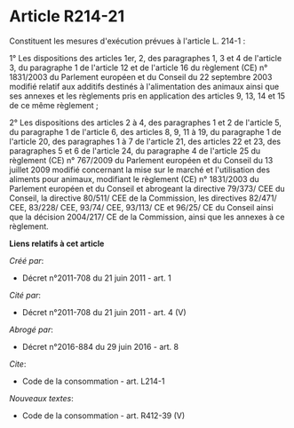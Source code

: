 # Article R214-21

Constituent les mesures d'exécution prévues à l'article L. 214-1 : 

1° Les dispositions des articles 1er, 2, des paragraphes 1, 3 et 4 de l'article 3, du paragraphe 1 de l'article 12 et de
l'article 16 du règlement (CE) n° 1831/2003 du Parlement européen et du Conseil du 22 septembre 2003 modifié relatif aux
additifs destinés à l'alimentation des animaux ainsi que ses annexes et les règlements pris en application des articles 9,
13, 14 et 15 de ce même règlement ; 

2° Les dispositions des articles 2 à 4, des paragraphes 1 et 2 de l'article 5, du paragraphe 1 de l'article 6, des articles
8, 9, 11 à 19, du paragraphe 1 de l'article 20, des paragraphes 1 à 7 de l'article 21, des articles 22 et 23, des paragraphes
5 et 6 de l'article 24, du paragraphe 4 de l'article 25 du règlement (CE) n° 767/2009 du Parlement européen et du Conseil du
13 juillet 2009 modifié concernant la mise sur le marché et l'utilisation des aliments pour animaux, modifiant le règlement
(CE) n° 1831/2003 du Parlement européen et du Conseil et abrogeant la directive 79/373/ CEE du Conseil, la directive 80/511/
CEE de la Commission, les directives 82/471/ CEE, 83/228/ CEE, 93/74/ CEE, 93/113/ CE et 96/25/ CE du Conseil ainsi que la
décision 2004/217/ CE de la Commission, ainsi que les annexes à ce règlement.

**Liens relatifs à cet article**

_Créé par_:

  - Décret n°2011-708 du 21 juin 2011 - art. 1

_Cité par_:

  - Décret n°2011-708 du 21 juin 2011 - art. 4 (V)

_Abrogé par_:

  - Décret n°2016-884 du 29 juin 2016 - art. 8

_Cite_:

  - Code de la consommation - art. L214-1

_Nouveaux textes_:

  - Code de la consommation - art. R412-39 (V)

